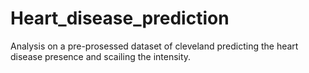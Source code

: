 # Heart_disease_prediction
Analysis on a pre-prosessed dataset of cleveland predicting the heart disease presence and scailing the intensity.
